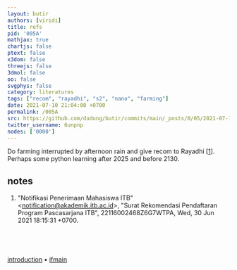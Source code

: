 ```yaml
---
layout: butir
authors: [viridi]
title: refs
pid: '005A'
mathjax: true
chartjs: false
ptext: false
x3dom: false
threejs: false
3dmol: false
oo: false
svgphys: false
category: literatures
tags: ["recom", "rayadhi", "s2", "nano", "farming"]
date: 2021-07-10 21:04:00 +0700
permalink: /005A
src: https://github.com/dudung/butir/commits/main/_posts/0/05/2021-07-10-refs.md
twitter_username: 6unpnp
nodes: ['0000']
---
```

Do farming interrupted by afternoon rain and give recom to Rayadhi [[1](#r01)]. Perhaps some python learning after 2025 and before 2130.

## notes
1. <a name=r01></a>"Notifikasi Penerimaan Mahasiswa ITB" &lt;notification@akademik.itb.ac.id&gt;, "Surat Rekomendasi Pendaftaran Program Pascasarjana ITB", 22116002468Z6G7WTPA, Wed, 30 Jun 2021 18:15:31 +0700.

## &nbsp;
[introduction](0000) &bull; [ifmain](0070)

